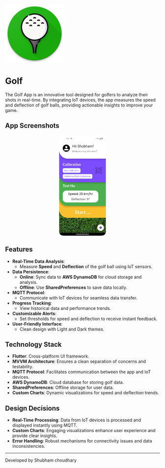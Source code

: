 ![App icon](android/app/src/main/res/mipmap-xxxhdpi/ic_launcher.png)

# Golf 

The Golf App is an innovative tool designed for golfers to analyze their shots in real-time. By integrating IoT devices, the app measures the speed and deflection of golf balls, providing actionable insights to improve your game.

## App Screenshots

<p align="center">
  <img src="App_ss/1.png" width="30%" />
</p>

## Features

- **Real-Time Data Analysis**:
  - Measure **Speed** and **Deflection** of the golf ball using IoT sensors.
- **Data Persistence**:
  - **Online**: Sync data to **AWS DynamoDB** for cloud storage and analysis.
  - **Offline**: Use **SharedPreferences** to save data locally.
- **MQTT Protocol**:
  - Communicate with IoT devices for seamless data transfer.
- **Progress Tracking**:
  - View historical data and performance trends.
- **Customizable Alerts**:
  - Set thresholds for speed and deflection to receive instant feedback.
- **User-Friendly Interface**:
  - Clean design with Light and Dark themes.

## Technology Stack

- **Flutter**: Cross-platform UI framework.
- **MVVM Architecture**: Ensures a clean separation of concerns and testability.
- **MQTT Protocol**: Facilitates communication between the app and IoT devices.
- **AWS DynamoDB**: Cloud database for storing golf data.
- **SharedPreferences**: Offline storage for user data.
- **Custom Charts**: Dynamic visualizations for speed and deflection trends.


## Design Decisions

- **Real-Time Processing**: Data from IoT devices is processed and displayed instantly using MQTT.
- **Custom Charts**: Engaging visualizations enhance user experience and provide clear insights.
- **Error Handling**: Robust mechanisms for connectivity issues and data inconsistencies.

---
Developed by Shubham choudhary
